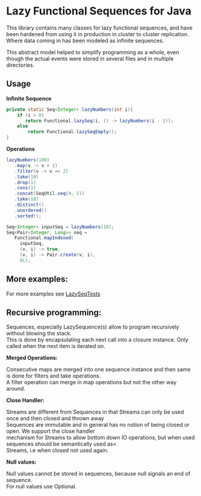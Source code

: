 # Lazy Functional Sequences for Java

This library contains many classes for lazy functional sequences, and have been hardened from using it in production
in cluster to cluster replication. Where data coming in has been modeled as infinite sequences.

This abstract model helped to simplify programming as a whole, even though the actual events were stored in several
files and in multiple directories.

## Usage


**Infinite Sequence**

 ```java
 private static Seq<Integer> lazyNumbers(int i){
     if (i > 0)
        return Functional.lazySeq(i, () -> lazyNumbers(i - 1));
     else
         return Functional.lazySeqEmpty();
 }
```

**Operations**

```java
lazyNumbers(100)
   .map(v -> v + 1)
   .filter(v -> v == 2)
   .take(10)
   .drop(1)
   .cons(1)
   .concat(SeqUtil.seq(4, 5))
   .take(10)
   .distinct()
   .unordered()
   .sorted();
```

```java
Seq<Integer> inputSeq = lazyNumbers(10);
Seq<Pair<Integer, Long>> seq =
   Functional.mapIndexed(
     inputSeq,
     (v, i) -> true,
     (v, i) -> Pair.create(v, i),
     0L);
```


## More examples:

For more examples see [LazySeqTests](https://github.com/gerritjvv/lazyj/blob/master/src/test/java/org/gerritjvv/lazyj/LazySeqTests.java)

## Recursive programming:

Sequences, especially LazySequence(s) allow to program recursively without blowing the stack.  
This is done by encapsulating each next call into a closure instance. Only called when the next item is iterated on.

**Merged Operations:**  

Consecutive maps are merged into one sequence instance and then same is done for filters and take operations.  
A filter operation can merge in map operations but not the other way around.

**Close Handler:**

Streams are different from Sequences in that Streams can only be used once and then closed and thrown away  
Sequences are immutable and in general has no notion of being closed or open. We support the close handler   
mechanism for Streams to allow bottom down IO operations, but when used sequences should be semantically used as<  
Streams, i.e when closed not used again.  

**Null values:**  

Null values cannot be stored in sequences, because null signals an end of sequence.  
For null values use Optional.
